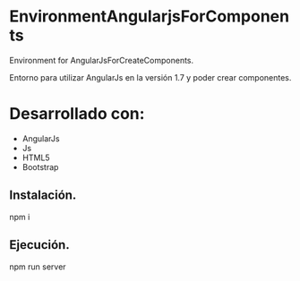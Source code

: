 # EnvironmentAngularjsForComponents
Environment for AngularJsForCreateComponents.

Entorno para utilizar AngularJs en la versión 1.7 y poder crear componentes.

# Desarrollado con:
- AngularJs
- Js
- HTML5
- Bootstrap

## Instalación.

npm i

## Ejecución.

npm run server